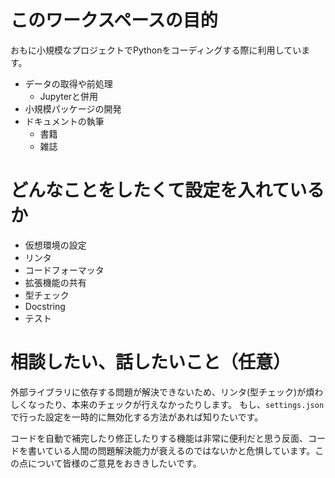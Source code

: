 # このワークスペースの目的

おもに小規模なプロジェクトでPythonをコーディングする際に利用しています。

- データの取得や前処理
    - Jupyterと併用
- 小規模パッケージの開発
- ドキュメントの執筆
    - 書籍
    - 雑誌

# どんなことをしたくて設定を入れているか

- 仮想環境の設定
- リンタ
- コードフォーマッタ
- 拡張機能の共有
- 型チェック
- Docstring
- テスト

# 相談したい、話したいこと（任意）

外部ライブラリに依存する問題が解決できないため、リンタ(型チェック)が煩わしくなったり、本来のチェックが行えなかったりします。
もし、`settings.json` で行った設定を一時的に無効化する方法があれば知りたいです。

コードを自動で補完したり修正したりする機能は非常に便利だと思う反面、コードを書いている人間の問題解決能力が衰えるのではないかと危惧しています。この点について皆様のご意見をおききしたいです。
